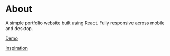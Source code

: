 # About

A simple portfolio website built using React. Fully responsive across mobile and desktop.

[Demo](https://www.brendandebusk.com)

[Inspiration](https://dribbble.com/shots/19765440-Personal-Portfolio)

